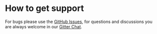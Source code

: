 # How to get support

For bugs please use the [GitHub Issues](https://github.com/nem-toolchain/nem-toolchain/issues),
for questions and discussions you are always welcome in our [Gitter Chat](https://gitter.im/nem-toolchain/Lobby).
